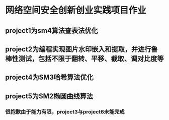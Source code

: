 # 网络空间安全创新创业实践项目作业
## project1为sm4算法查表法优化
## project2为编程实现图片水印嵌入和提取，并进行鲁棒性测试，包括不限于翻转、平移、截取、调对比度等
## project4为SM3哈希算法优化
## project5为SM2椭圆曲线算法
### 很抱歉由于能力有限，project3与project6未能完成
